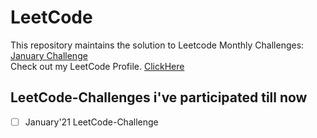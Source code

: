 # LeetCode </br>
This repository maintains the solution to Leetcode Monthly Challenges: <br/>
[January Challenge](https://leetcode.com/explore/challenge/card/january-leetcoding-challenge-2021/) <br/>
Check out my LeetCode Profile. [ClickHere](https://leetcode.com/kaushalk844/) <br/> 

## LeetCode-Challenges i've participated till now
- [ ] January'21 LeetCode-Challenge
